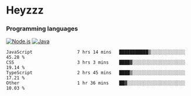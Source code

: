 # Heyzzz  

### Programming languages  

[![Node.js](https://img.shields.io/badge/-Node.js-262626?style=for-the-badge)](https://nodejs.org)
[![Java](https://img.shields.io/badge/-Java-262626?style=for-the-badge)](https://java.com)

<!--START_SECTION:waka-->

```text
JavaScript                 7 hrs 14 mins   ███████████▒░░░░░░░░░░░░░   45.28 %
CSS                        3 hrs 3 mins    ████▓░░░░░░░░░░░░░░░░░░░░   19.14 %
TypeScript                 2 hrs 45 mins   ████▒░░░░░░░░░░░░░░░░░░░░   17.21 %
Other                      1 hr 36 mins    ██▓░░░░░░░░░░░░░░░░░░░░░░   10.03 %
```

<!--END_SECTION:waka-->
